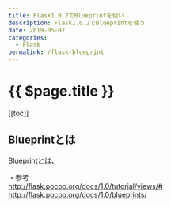 ```yaml
---
title: Flask1.0.2でBlueprintを使い
description: Flask1.0.2でBlueprintを使う
date: 2019-05-07
categories:
  - Flask
permalink: /flask-blueprint
---
```


# {{ $page.title }}

<PostMeta/>

[[toc]]

## Blueprintとは
Blueprintとは、

・参考  
http://flask.pocoo.org/docs/1.0/tutorial/views/#  
http://flask.pocoo.org/docs/1.0/blueprints/